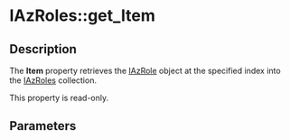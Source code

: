 # IAzRoles::get_Item

## Description

The **Item** property retrieves the [IAzRole](https://learn.microsoft.com/windows/desktop/api/azroles/nn-azroles-iazrole) object at the specified index into the [IAzRoles](https://learn.microsoft.com/windows/desktop/api/azroles/nn-azroles-iazroles) collection.

This property is read-only.

## Parameters